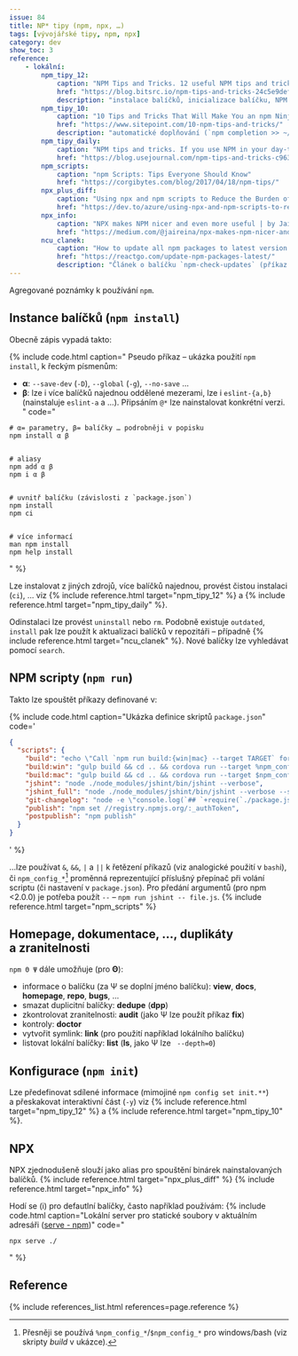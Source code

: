 ```yaml
---
issue: 84
title: NP* tipy (npm, npx, …)
tags: [vývojářské tipy, npm, npx]
category: dev
show_toc: 3
reference:
    - lokální:
        npm_tipy_12:
            caption: "NPM Tips and Tricks. 12 useful NPM tips and tricks for more… | by Ankit Jain | Bits and Pieces"
            href: "https://blog.bitsrc.io/npm-tips-and-tricks-24c5e9defea6"
            description: "instalace balíčků, inicializace balíčku, NPM skripty"
        npm_tipy_10:
            caption: "10 Tips and Tricks That Will Make You an npm Ninja - SitePoint"
            href: "https://www.sitepoint.com/10-npm-tips-and-tricks/"
            description: "automatické doplňování (`npm completion >> ~/.bashrc`), přesun globálních balíčků (linux) kvůli `sudo`, konfigurace"
        npm_tipy_daily:
            caption: "NPM tips and tricks. If you use NPM in your day-to-day… | by Jair Reina | Noteworthy - The Journal Blog"
            href: "https://blog.usejournal.com/npm-tips-and-tricks-c96356fd1b12"
        npm_scripts:
            caption: "npm Scripts: Tips Everyone Should Know"
            href: "https://corgibytes.com/blog/2017/04/18/npm-tips/"
        npx_plus_diff:
            caption: "Using npx and npm scripts to Reduce the Burden of Developer Tools - DEV"
            href: "https://dev.to/azure/using-npx-and-npm-scripts-to-reduce-the-burden-of-developer-tools-57f9"
        npx_info:
            caption: "NPX makes NPM nicer and even more useful | by Jair Reina | Medium"
            href: "https://medium.com/@jaireina/npx-makes-npm-nicer-and-even-more-useful-50086375ee6c"
        ncu_clanek:
            caption: "How to update all npm packages to latest version | Reactgo"
            href: "https://reactgo.com/update-npm-packages-latest/"
            description: "Článek o balíčku `npm-check-updates` (příkaz `npu`)"
---
```


Agregované poznámky k používání `npm`.

<!--more-->

## Instance balíčků (`npm install`)

Obecně zápis vypadá takto:

{% include code.html caption="
Pseudo příkaz – ukázka použití `npm install`, k řeckým písmenům:
- **α**: `--save-dev` (`-D`), `--global` (`-g`), `--no-save` …
- **β**: lze i více balíčků najednou oddělené mezerami, lze i `eslint-{a,b}` (nainstaluje `eslint-a` a …). Připsáním `@*` lze nainstalovat konkrétní verzi.
" code="
```console
# α= parametry, β= balíčky … podrobněji v popisku
npm install α β


# aliasy
npm add α β
npm i α β


# uvnitř balíčku (závislosti z `package.json`)
npm install
npm ci


# více informací
man npm install
npm help install
```
" %}

Lze instalovat z jiných zdrojů, více balíčků najednou, provést čistou instalaci (`ci`), … viz {% include reference.html target="npm_tipy_12" %} a {% include reference.html target="npm_tipy_daily" %}.

Odinstalaci lze provést `uninstall` nebo `rm`. Podobně existuje `outdated`, `install` pak lze použít k aktualizaci balíčků v repozitáři – případně {% include reference.html target="ncu_clanek" %}. Nové balíčky lze vyhledávat pomocí `search`.

## NPM scripty (`npm run`)
Takto lze spouštět příkazy definované v:

{% include code.html caption="Ukázka definice skriptů `package.json`" code='
```JSON
{
  "scripts": {
    "build": "echo \"Call `npm run build:{win|mac} --target TARGET` for running on Windows/Mac(Linux) and TARGET is device id target (see `adb`)\"",
    "build:win": "gulp build && cd .. && cordova run --target %npm_config_target% > build.log 2>&1",
    "build:mac": "gulp build && cd .. && cordova run --target $npm_config_target > build.log 2>&1",
    "jshint": "node ./node_modules/jshint/bin/jshint --verbose",
    "jshint_full": "node ./node_modules/jshint/bin/jshint --verbose --show-non-errors",
    "git-changelog": "node -e \"console.log(`## `+require(`./package.json`).version);\" > CHANGELOG.md && git --no-pager log --oneline --color --pretty=\"- %s%d\" --grep=\":bug:\\|:boom:\\|:hammer:\" >> CHANGELOG.md",
    "publish": "npm set //registry.npmjs.org/:_authToken",
    "postpublish": "npm publish"
  }
}
```
' %}

…lze používat `&`, `&&`, `|` a `||` k řetězení příkazů (viz analogické použití v `bash`i),
či `npm_config_*`[^promenna_presneji] proměnná reprezentující příslušný přepínač při volání scriptu (či nastavení v `package.json`). 
Pro předání argumentů (pro npm <2.0.0) je potřeba použít `--` – `npm run jshint -- file.js`. {% include reference.html target="npm_scripts" %}

## Homepage, dokumentace, …, duplikáty a zranitelnosti

`npm Θ Ψ` dále umožňuje (pro **Θ**):

- informace o balíčku (za Ψ se doplní jméno balíčku): **view**, **docs**, **homepage**, **repo**, **bugs**, …
- smazat duplicitní balíčky: **dedupe** (**dpp**)
- zkontrolovat zranitelnosti: **audit** (jako Ψ lze použít příkaz **fix**)
- kontroly: **doctor**
- vytvořit symlink: **link** (pro použití například lokálního balíčku)
- listovat lokální balíčky: **list** (**ls**, jako Ψ lze ` --depth=0`)

## Konfigurace (`npm init`)
Lze předefinovat sdílené informace (mimojiné `npm config set init.**`) a přeskakovat interaktivní část (`-y`) viz {% include reference.html target="npm_tipy_12" %} a {% include reference.html target="npm_tipy_10" %}.

## NPX
NPX zjednodušeně slouží jako alias pro spouštění binárek nainstalovaných balíčků. {% include reference.html target="npx_plus_diff" %} {% include reference.html target="npx_info" %}

Hodí se (i) pro defautlní balíčky, často například používám:
{% include code.html caption="Lokální server pro statické soubory v aktuálním adresáři ([serve - npm](https://www.npmjs.com/package/serve))" code="
```console
npx serve ./
```
" %}

## Reference
{% include references_list.html references=page.reference %}

[^promenna_presneji]: Přesněji se používá `%npm_config_*`/`$npm_config_*` pro windows/bash (viz skripty *build* v ukázce).